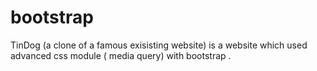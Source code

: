 # bootstrap
TinDog  (a clone of a famous exisisting website) is a website which used advanced css module ( media query) with bootstrap . 
